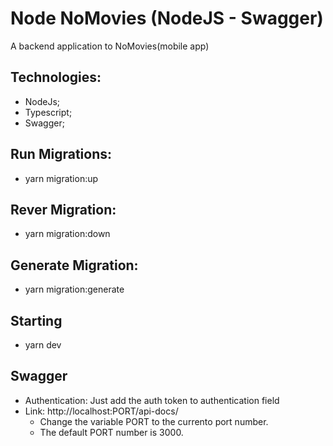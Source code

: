 # Node NoMovies (NodeJS - Swagger)

  A backend application to NoMovies(mobile app)
 
  ## Technologies:
   - NodeJs;
   - Typescript;
   - Swagger;
   
  ## Run Migrations:
  - yarn migration:up
  
  ## Rever Migration:
  - yarn migration:down
  
  ## Generate Migration:
  - yarn migration:generate
  
  ## Starting
  - yarn dev
  
  ## Swagger
  - Authentication: Just add the auth token to authentication field
  - Link: http://localhost:PORT/api-docs/ 
      - Change the variable PORT to the currento port number. 
      - The default PORT number is 3000.
  
  
